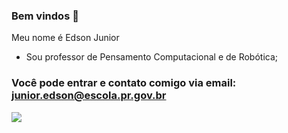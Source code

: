 ### Bem vindos 👋
Meu nome é Edson Junior

- Sou professor de Pensamento Computacional e de Robótica;

### Você pode entrar e contato comigo via email: junior.edson@escola.pr.gov.br

![](https://media.tenor.com/HLgou2H98x4AAAAM/ja-pra-sua-cadeira-professor-bravo.gif)
